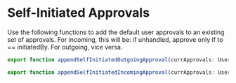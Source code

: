 # Self-Initiated Approvals

Use the following functions to add the default user approvals to an existing set of approvals. For incoming, this will be: if unhandled, approve only if to == initiatedBy. For outgoing, vice versa.

```typescript
export function appendSelfInitiatedOutgoingApproval(currApprovals: UserOutgoingApprovalWithDetails<bigint>[], userAddress: string): UserOutgoingApprovalWithDetails<bigint>[]
```

```typescript
export function appendSelfInitiatedIncomingApproval(currApprovals: UserIncomingApprovalWithDetails<bigint>[], userAddress: string): UserIncomingApprovalWithDetails<bigint>[] 
```


